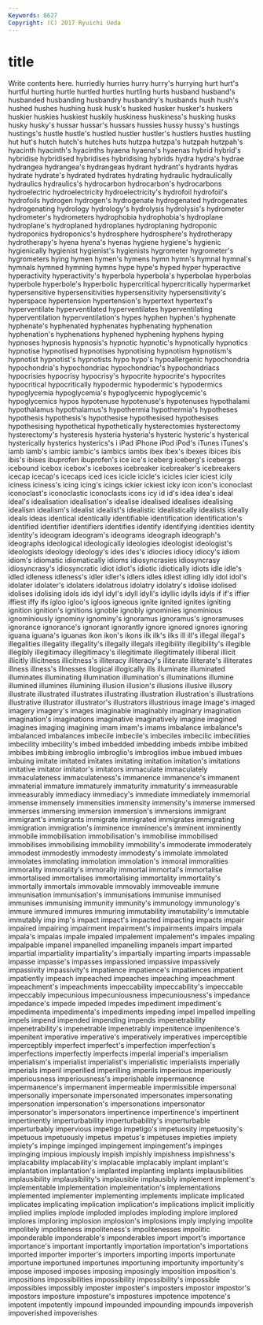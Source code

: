 ```yaml
---
Keywords: 8627 
Copyright: (C) 2017 Ryuichi Ueda
---
```


# title

Write contents here.
hurriedly hurries hurry hurry's hurrying
hurt hurt's hurtful hurting hurtle hurtled hurtles hurtling hurts husband
husband's husbanded husbanding husbandry husbandry's husbands hush hush's hushed hushes
hushing husk husk's husked husker husker's huskers huskier huskies huskiest
huskily huskiness huskiness's husking husks husky husky's hussar hussar's hussars
hussies hussy hussy's hustings hustings's hustle hustle's hustled hustler hustler's
hustlers hustles hustling hut hut's hutch hutch's hutches huts hutzpa
hutzpa's hutzpah hutzpah's hyacinth hyacinth's hyacinths hyaena hyaena's hyaenas hybrid
hybrid's hybridise hybridised hybridises hybridising hybrids hydra hydra's hydrae hydrangea
hydrangea's hydrangeas hydrant hydrant's hydrants hydras hydrate hydrate's hydrated hydrates
hydrating hydraulic hydraulically hydraulics hydraulics's hydrocarbon hydrocarbon's hydrocarbons hydroelectric hydroelectricity
hydroelectricity's hydrofoil hydrofoil's hydrofoils hydrogen hydrogen's hydrogenate hydrogenated hydrogenates hydrogenating
hydrology hydrology's hydrolysis hydrolysis's hydrometer hydrometer's hydrometers hydrophobia hydrophobia's hydroplane
hydroplane's hydroplaned hydroplanes hydroplaning hydroponic hydroponics hydroponics's hydrosphere hydrosphere's hydrotherapy
hydrotherapy's hyena hyena's hyenas hygiene hygiene's hygienic hygienically hygienist hygienist's
hygienists hygrometer hygrometer's hygrometers hying hymen hymen's hymens hymn hymn's
hymnal hymnal's hymnals hymned hymning hymns hype hype's hyped hyper
hyperactive hyperactivity hyperactivity's hyperbola hyperbola's hyperbolae hyperbolas hyperbole hyperbole's hyperbolic
hypercritical hypercritically hypermarket hypersensitive hypersensitivities hypersensitivity hypersensitivity's hyperspace hypertension hypertension's
hypertext hypertext's hyperventilate hyperventilated hyperventilates hyperventilating hyperventilation hyperventilation's hypes hyphen
hyphen's hyphenate hyphenate's hyphenated hyphenates hyphenating hyphenation hyphenation's hyphenations hyphened
hyphening hyphens hyping hypnoses hypnosis hypnosis's hypnotic hypnotic's hypnotically hypnotics
hypnotise hypnotised hypnotises hypnotising hypnotism hypnotism's hypnotist hypnotist's hypnotists hypo
hypo's hypoallergenic hypochondria hypochondria's hypochondriac hypochondriac's hypochondriacs hypocrisies hypocrisy hypocrisy's
hypocrite hypocrite's hypocrites hypocritical hypocritically hypodermic hypodermic's hypodermics hypoglycemia hypoglycemia's
hypoglycemic hypoglycemic's hypoglycemics hypos hypotenuse hypotenuse's hypotenuses hypothalami hypothalamus hypothalamus's
hypothermia hypothermia's hypotheses hypothesis hypothesis's hypothesise hypothesised hypothesises hypothesising hypothetical
hypothetically hysterectomies hysterectomy hysterectomy's hysteresis hysteria hysteria's hysteric hysteric's hysterical
hysterically hysterics hysterics's i iPad iPhone iPod iPod's iTunes iTunes's
iamb iamb's iambic iambic's iambics iambs ibex ibex's ibexes ibices
ibis ibis's ibises ibuprofen ibuprofen's ice ice's iceberg iceberg's icebergs
icebound icebox icebox's iceboxes icebreaker icebreaker's icebreakers icecap icecap's icecaps
iced ices icicle icicle's icicles icier iciest icily iciness iciness's
icing icing's icings ickier ickiest icky icon icon's iconoclast iconoclast's
iconoclastic iconoclasts icons icy id id's idea idea's ideal ideal's
idealisation idealisation's idealise idealised idealises idealising idealism idealism's idealist idealist's
idealistic idealistically idealists ideally ideals ideas identical identically identifiable identification
identification's identified identifier identifiers identifies identify identifying identities identity identity's
ideogram ideogram's ideograms ideograph ideograph's ideographs ideological ideologically ideologies ideologist
ideologist's ideologists ideology ideology's ides ides's idiocies idiocy idiocy's idiom
idiom's idiomatic idiomatically idioms idiosyncrasies idiosyncrasy idiosyncrasy's idiosyncratic idiot idiot's
idiotic idiotically idiots idle idle's idled idleness idleness's idler idler's
idlers idles idlest idling idly idol idol's idolater idolater's idolaters
idolatrous idolatry idolatry's idolise idolised idolises idolising idols ids idyl
idyl's idyll idyll's idyllic idylls idyls if if's iffier iffiest
iffy ifs igloo igloo's igloos igneous ignite ignited ignites igniting
ignition ignition's ignitions ignoble ignobly ignominies ignominious ignominiously ignominy ignominy's
ignoramus ignoramus's ignoramuses ignorance ignorance's ignorant ignorantly ignore ignored ignores
ignoring iguana iguana's iguanas ikon ikon's ikons ilk ilk's ilks
ill ill's illegal illegal's illegalities illegality illegality's illegally illegals illegibility
illegibility's illegible illegibly illegitimacy illegitimacy's illegitimate illegitimately illiberal illicit illicitly
illicitness illicitness's illiteracy illiteracy's illiterate illiterate's illiterates illness illness's illnesses
illogical illogically ills illuminate illuminated illuminates illuminating illumination illumination's illuminations
illumine illumined illumines illumining illusion illusion's illusions illusive illusory illustrate
illustrated illustrates illustrating illustration illustration's illustrations illustrative illustrator illustrator's illustrators
illustrious image image's imaged imagery imagery's images imaginable imaginably imaginary
imagination imagination's imaginations imaginative imaginatively imagine imagined imagines imaging imagining
imam imam's imams imbalance imbalance's imbalanced imbalances imbecile imbecile's imbeciles
imbecilic imbecilities imbecility imbecility's imbed imbedded imbedding imbeds imbibe imbibed
imbibes imbibing imbroglio imbroglio's imbroglios imbue imbued imbues imbuing imitate
imitated imitates imitating imitation imitation's imitations imitative imitator imitator's imitators
immaculate immaculately immaculateness immaculateness's immanence immanence's immanent immaterial immature immaturely
immaturity immaturity's immeasurable immeasurably immediacy immediacy's immediate immediately immemorial immense
immensely immensities immensity immensity's immerse immersed immerses immersing immersion immersion's
immersions immigrant immigrant's immigrants immigrate immigrated immigrates immigrating immigration immigration's
imminence imminence's imminent imminently immobile immobilisation immobilisation's immobilise immobilised immobilises
immobilising immobility immobility's immoderate immoderately immodest immodestly immodesty immodesty's immolate
immolated immolates immolating immolation immolation's immoral immoralities immorality immorality's immorally
immortal immortal's immortalise immortalised immortalises immortalising immortality immortality's immortally immortals
immovable immovably immoveable immune immunisation immunisation's immunisations immunise immunised immunises
immunising immunity immunity's immunology immunology's immure immured immures immuring immutability
immutability's immutable immutably imp imp's impact impact's impacted impacting impacts
impair impaired impairing impairment impairment's impairments impairs impala impala's impalas
impale impaled impalement impalement's impales impaling impalpable impanel impanelled impanelling
impanels impart imparted impartial impartiality impartiality's impartially imparting imparts impassable
impasse impasse's impasses impassioned impassive impassively impassivity impassivity's impatience impatience's
impatiences impatient impatiently impeach impeached impeaches impeaching impeachment impeachment's impeachments
impeccability impeccability's impeccable impeccably impecunious impecuniousness impecuniousness's impedance impedance's impede
impeded impedes impediment impediment's impedimenta impedimenta's impediments impeding impel impelled
impelling impels impend impended impending impends impenetrability impenetrability's impenetrable impenetrably
impenitence impenitence's impenitent imperative imperative's imperatively imperatives imperceptible imperceptibly imperfect
imperfect's imperfection imperfection's imperfections imperfectly imperfects imperial imperial's imperialism imperialism's
imperialist imperialist's imperialistic imperialists imperially imperials imperil imperilled imperilling imperils
imperious imperiously imperiousness imperiousness's imperishable impermanence impermanence's impermanent impermeable impermissible
impersonal impersonally impersonate impersonated impersonates impersonating impersonation impersonation's impersonations impersonator
impersonator's impersonators impertinence impertinence's impertinent impertinently imperturbability imperturbability's imperturbable imperturbably
impervious impetigo impetigo's impetuosity impetuosity's impetuous impetuously impetus impetus's impetuses
impieties impiety impiety's impinge impinged impingement impingement's impinges impinging impious
impiously impish impishly impishness impishness's implacability implacability's implacable implacably implant
implant's implantation implantation's implanted implanting implants implausibilities implausibility implausibility's implausible
implausibly implement implement's implementable implementation implementation's implementations implemented implementer implementing
implements implicate implicated implicates implicating implication implication's implications implicit implicitly
implied implies implode imploded implodes imploding implore implored implores imploring
implosion implosion's implosions imply implying impolite impolitely impoliteness impoliteness's impolitenesses
impolitic imponderable imponderable's imponderables import import's importance importance's important importantly
importation importation's importations imported importer importer's importers importing imports importunate
importune importuned importunes importuning importunity importunity's impose imposed imposes imposing
imposingly imposition imposition's impositions impossibilities impossibility impossibility's impossible impossibles impossibly
imposter imposter's imposters impostor impostor's impostors imposture imposture's impostures impotence
impotence's impotent impotently impound impounded impounding impounds impoverish impoverished impoverishes

